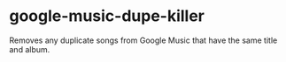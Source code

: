 google-music-dupe-killer
========================

Removes any duplicate songs from Google Music that have the same title and album.
